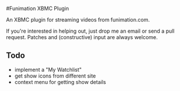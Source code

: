 #Funimation XBMC Plugin

An XBMC plugin for streaming videos from funimation.com.

If you're interested in helping out, just drop me an email or send a pull
request. Patches and (constructive) input are always welcome.

Todo
----
+ implement a "My Watchlist"
+ get show icons from different site
+ context menu for getting show details
